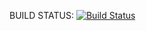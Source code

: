 BUILD STATUS:
[![Build Status](https://secure.travis-ci.org/sushant-axe/search_engine.png)](https://travis-ci.org/vikassy/search_engine)
